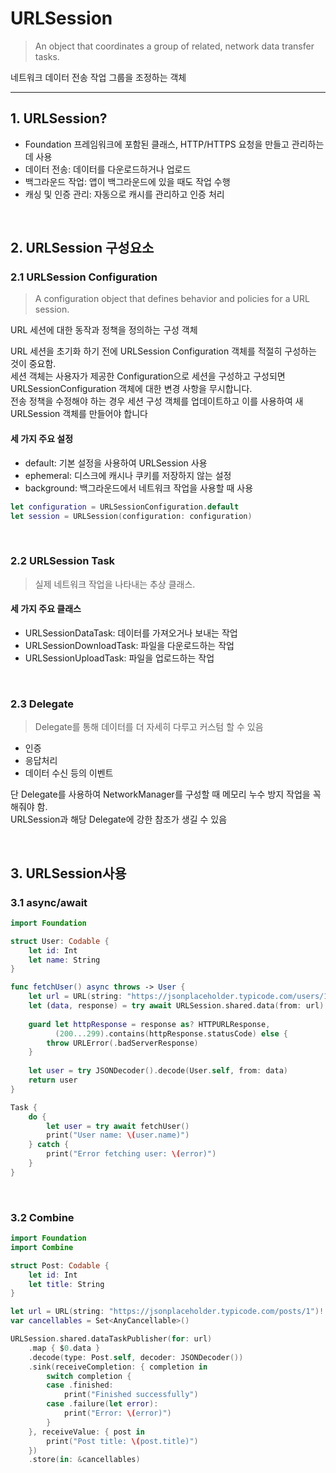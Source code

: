 # URLSession
> An object that coordinates a group of related, network data transfer tasks.


네트워크 데이터 전송 작업 그룹을 조정하는 객체
<hr>

## 1. URLSession?
- Foundation 프레임워크에 포함된 클래스, HTTP/HTTPS 요청을 만들고 관리하는 데 사용
- 데이터 전송: 데이터를 다운로드하거나 업로드
- 백그라운드 작업: 앱이 백그라운드에 있을 때도 작업 수행
- 캐싱 및 인증 관리: 자동으로 캐시를 관리하고 인증 처리

<br>

## 2. URLSession 구성요소

### 2.1 URLSession Configuration
> A configuration object that defines behavior and policies for a URL session.

URL 세션에 대한 동작과 정책을 정의하는 구성 객체

URL 세션을 초기화 하기 전에 URLSession Configuration 객체를 적절히 구성하는 것이 중요함.<br>
세션 객체는 사용자가 제공한 Configuration으로 세션을 구성하고 구성되면 URLSessionConfiguration 객체에 대한 변경 사항을 무시합니다.<br>
전송 정책을 수정해야 하는 경우 세션 구성 객체를 업데이트하고 이를 사용하여 새 URLSession 객체를 만들어야 합니다
<br>
#### 세 가지 주요 설정
- default: 기본 설정을 사용하여 URLSession 사용
- ephemeral: 디스크에 캐시나 쿠키를 저장하지 않는 설정
- background: 백그라운드에서 네트워크 작업을 사용할 때 사용
```Swift
let configuration = URLSessionConfiguration.default
let session = URLSession(configuration: configuration)
```
<br>

### 2.2 URLSession Task
> 실제 네트워크 작업을 나타내는 추상 클래스.

#### 세 가지 주요 클래스
- URLSessionDataTask: 데이터를 가져오거나 보내는 작업
- URLSessionDownloadTask: 파일을 다운로드하는 작업
- URLSessionUploadTask: 파일을 업로드하는 작업

<br>

### 2.3 Delegate
> Delegate를 통해 데이터를 더 자세히 다루고 커스텀 할 수 있음

- 인증
- 응답처리
- 데이터 수신 등의 이벤트

단 Delegate를 사용하여 NetworkManager를 구성할 때 메모리 누수 방지 작업을 꼭 해줘야 함.<br>
URLSession과 해당 Delegate에 강한 참조가 생길 수 있음

<br>

## 3. URLSession사용

### 3.1 async/await

```Swift
import Foundation

struct User: Codable {
    let id: Int
    let name: String
}

func fetchUser() async throws -> User {
    let url = URL(string: "https://jsonplaceholder.typicode.com/users/1")!
    let (data, response) = try await URLSession.shared.data(from: url)
    
    guard let httpResponse = response as? HTTPURLResponse,
          (200...299).contains(httpResponse.statusCode) else {
        throw URLError(.badServerResponse)
    }
    
    let user = try JSONDecoder().decode(User.self, from: data)
    return user
}

Task {
    do {
        let user = try await fetchUser()
        print("User name: \(user.name)")
    } catch {
        print("Error fetching user: \(error)")
    }
}
```

<br>

### 3.2 Combine

```Swift
import Foundation
import Combine

struct Post: Codable {
    let id: Int
    let title: String
}

let url = URL(string: "https://jsonplaceholder.typicode.com/posts/1")!
var cancellables = Set<AnyCancellable>()

URLSession.shared.dataTaskPublisher(for: url)
    .map { $0.data }
    .decode(type: Post.self, decoder: JSONDecoder())
    .sink(receiveCompletion: { completion in
        switch completion {
        case .finished:
            print("Finished successfully")
        case .failure(let error):
            print("Error: \(error)")
        }
    }, receiveValue: { post in
        print("Post title: \(post.title)")
    })
    .store(in: &cancellables)
```















 

